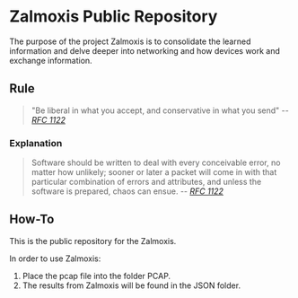 # Zalmoxis Public Repository

The purpose of the project Zalmoxis is to consolidate the learned information and delve deeper into networking and how devices work and exchange information.

## Rule

> "Be liberal in what you accept, and conservative in what you send"
> -- <cite>[RFC 1122][1]</cite>

### Explanation

> Software should be written to deal with every conceivable error, no matter how unlikely; sooner or later a packet will come in with that particular combination of errors and attributes, and unless the software is prepared, chaos can ensue.
> -- <cite>[RFC 1122][1]</cite>

[1]: https://www.rfc-editor.org/rfc/rfc1122.html#section-1.2.2



## How-To

This is the public repository for the Zalmoxis.

In order to use Zalmoxis:

1. Place the pcap file into the folder PCAP.
2. The results from Zalmoxis will be found in the JSON folder.
